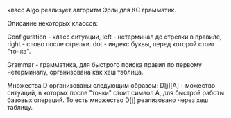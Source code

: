 класс Algo реализует алгоритм Эрли для КС грамматик.

Описание некоторых классов:

Configuration - класс ситуации, left - нетерминал до стрелки в правиле, 
right - слово после стрелки. dot - индекс буквы, перед которой стоит "точка".

Grammar - грамматика, для быстрого поиска правил по первому нетерминалу, 
организована как хеш таблица.

Множества D организованы следующим образом: D[j][A] - можество ситуаций, в которых
после "точки" стоит символ A, для быстрой работы базовых операций. То есть 
множество D[j] реализовано через хеш таблицу.